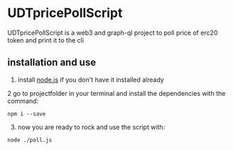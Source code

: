 # UDTpricePollScript

UDTpricePollScript is a web3 and graph-ql project to poll price of erc20 token and print it to the cli 

## installation and use

1. install [node.js](https://nodejs.org/en/download/) if you don't have it installed already

2 go to projectfolder in your terminal and install the dependencies with the command: 
```
npm i --save
``` 

3. now you are ready to rock and use the script with:
```
node ./poll.js
```
